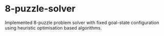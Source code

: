 # 8-puzzle-solver
Implemented 8-puzzle problem solver with fixed goal-state configuration using heuristic optimisation based algorithms.
